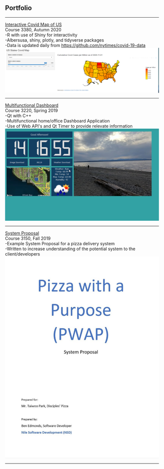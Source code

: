 ## Portfolio


---
[Interactive Covid Map of US](https://github.com/edmondsb/CovidShinyApp)
<br>
Course 3380, Autumn 2020
<br>
  -R with use of Shiny for interactivity 
<br>
  -Albersusa, shiny, plotly, and tidyverse packages
<br>
  -Data is updated daily from https://github.com/nytimes/covid-19-data
<br>
<img src="images/app.PNG?"/>

---
[Multifunctional Dashboard](https://github.com/edmondsb/DesktopApplication)
<br>
Course 3220, Spring 2019
<br>
  -Qt with C++
<br>
  -Multifunctional home/office Dashboard Application
<br>
  -Use of Web API's and Qt Timer to provide relevate information
<br>
<img src="images/DesktopApp.jpg?"/>


---
[System Proposal](https://github.com/edmondsb/System-Proposal)
<br>
Course 3150, Fall 2019
<br>
  -Example System Proposal for a pizza delivery system
<br>
  -Written to increase understanding of the potential system to the client/developers 
<br>
<img src="images/CoverPage.JPG?"/>








---
